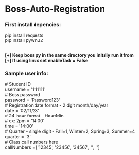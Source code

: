 # Boss-Auto-Registration

<h3>First install depencies:</h3>
pip install requests<br>
pip install pywin32<br><br>

<b>[+] Keep boss.py in the same directory you initally run it from</b><br>
<b>[+] If using linux set enableTask = False</b><br>
  
<h3>Sample user info:</h3>
# Student ID<br>
username = '1111111'<br>
# Boss password<br>
password = 'Password123'<br>
# Registration date format - 2 digit month/day/year<br>
date = '02/11/23'<br>
# 24-hour format - Hour:Min<br>
# ex: 2pm = '14:00'<br>
time = '14:00'<br>
# Quarter - single digit - Fall=1, Winter=2, Spring=3, Summer=4<br>
quarter = '3'<br>
# Class call numbers here<br>
callNumbers = ['12345', '23456', '34567', '', '']<br>
